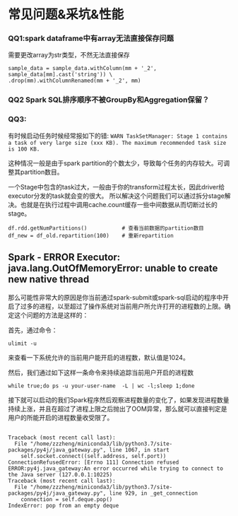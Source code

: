 # 常见问题&采坑&性能


### QQ1:spark dataframe中有array无法直接保存问题

需要更改array为str类型，不然无法直接保存

```
sample_data = sample_data.withColumn(mm + '_2', sample_data[mm].cast('string')) \
.drop(mm).withColumnRenamed(mm + '_2', mm)
```
    


### QQ2 Spark SQL排序顺序不被GroupBy和Aggregation保留？


### QQ3:
有时候启动任务时候经常报如下的错:
`WARN TaskSetManager: Stage 1 contains a task of very large size (xxx KB). The maximum recommended task size is 100 KB.`

这种情况一般是由于spark partition的个数太少，导致每个任务的内存较大。可调整其partition数目。


一个Stage中包含的task过大，一般由于你的transform过程太长，因此driver给executor分发的task就会变的很大。
所以解决这个问题我们可以通过拆分stage解决。也就是在执行过程中调用cache.count缓存一些中间数据从而切断过长的stage。

```
df.rdd.getNumPartitions()           # 查看当前数据的partition数目
df_new = df_old.repartition(100)    # 重新repartition
```


## Spark - ERROR Executor: java.lang.OutOfMemoryError: unable to create new native thread

那么可能性非常大的原因是你当前通过spark-submit或spark-sql启动的程序中开启了过多的进程，以至超过了操作系统对当前用户所允许打开的进程数的上限。确定这个问题的方法是这样的：

首先，通过命令：
```
ulimit -u
```
来查看一下系统允许的当前用户能开启的进程数，默认值是1024。

然后，我们通过如下这样一条命令来持续追踪当前用户开启的进程数
```
while true;do ps -u your-user-name  -L | wc -l;sleep 1;done
```
接下就可以启动的我们Spark程序然后观察进程数量的变化了，如果发现进程数量持续上涨，并且在超过了进程上限之后抛出了OOM异常，那么就可以直接判定是用户的所能开启的进程数量收受限了。



## 
```
Traceback (most recent call last):
  File "/home/zzzheng/miniconda3/lib/python3.7/site-packages/py4j/java_gateway.py", line 1067, in start
    self.socket.connect((self.address, self.port))
ConnectionRefusedError: [Errno 111] Connection refused
ERROR:py4j.java_gateway:An error occurred while trying to connect to the Java server (127.0.0.1:10225)
Traceback (most recent call last):
  File "/home/zzzheng/miniconda3/lib/python3.7/site-packages/py4j/java_gateway.py", line 929, in _get_connection
    connection = self.deque.pop()
IndexError: pop from an empty deque
```